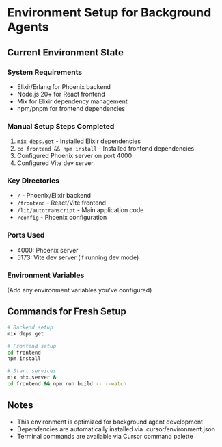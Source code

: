 # Environment Setup for Background Agents

## Current Environment State

### System Requirements
- Elixir/Erlang for Phoenix backend
- Node.js 20+ for React frontend
- Mix for Elixir dependency management
- npm/pnpm for frontend dependencies

### Manual Setup Steps Completed
1. `mix deps.get` - Installed Elixir dependencies
2. `cd frontend && npm install` - Installed frontend dependencies
3. Configured Phoenix server on port 4000
4. Configured Vite dev server

### Key Directories
- `/` - Phoenix/Elixir backend
- `/frontend` - React/Vite frontend
- `/lib/autotranscript` - Main application code
- `/config` - Phoenix configuration

### Ports Used
- 4000: Phoenix server
- 5173: Vite dev server (if running dev mode)

### Environment Variables
(Add any environment variables you've configured)

## Commands for Fresh Setup
```bash
# Backend setup
mix deps.get

# Frontend setup  
cd frontend
npm install

# Start services
mix phx.server &
cd frontend && npm run build -- --watch
```

## Notes
- This environment is optimized for background agent development
- Dependencies are automatically installed via .cursor/environment.json
- Terminal commands are available via Cursor command palette